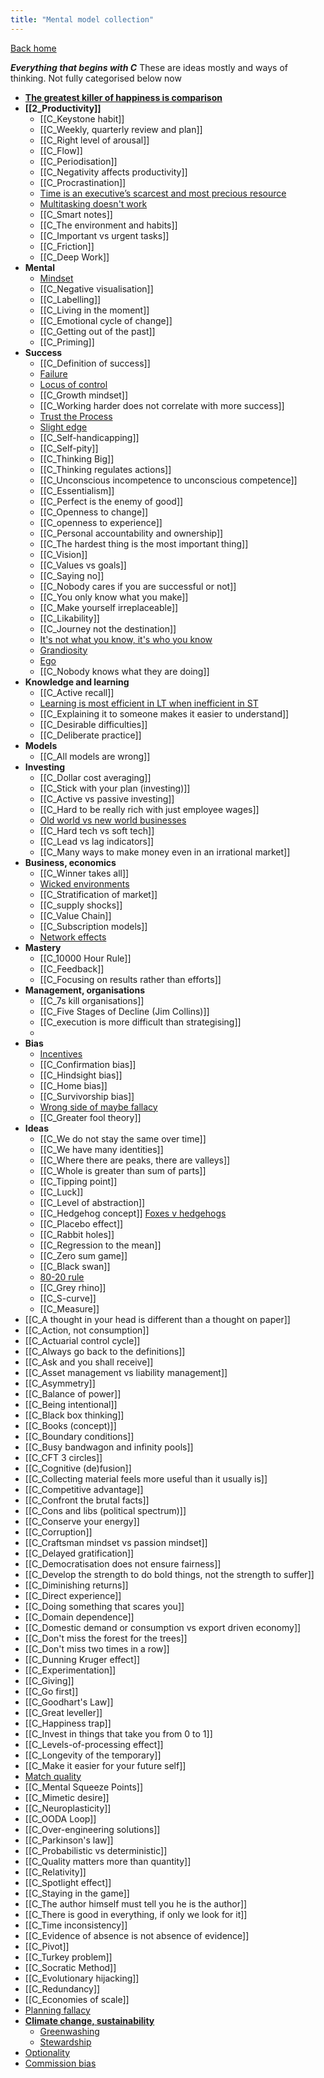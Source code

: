 ```yaml
---
title: "Mental model collection"
---
```

[Back home](_index.md)

***Everything that begins with C***
These are ideas mostly and ways of thinking. Not fully categorised below now 
- **[The greatest killer of happiness is comparison](notes/C_The%20greatest%20killer%20of%20happiness%20is%20comparison.md)**
- **[[2_Productivity]]**
	- [[C_Keystone habit]]
	- [[C_Weekly, quarterly review and plan]]
	- [[C_Right level of arousal]]
	- [[C_Flow]]
	- [[C_Periodisation]]
	- [[C_Negativity affects productivity]]
	- [[C_Procrastination]]
	- [Time is an executive’s scarcest and most precious resource](notes/C_Time%20is%20an%20executive%E2%80%99s%20scarcest%20and%20most%20precious%20resource.md)
	- [Multitasking doesn't work](notes/C_Multitasking%20doesn't%20work.md)
	- [[C_Smart notes]]
	- [[C_The environment and habits]]
	- [[C_Important vs urgent tasks]]
	- [[C_Friction]]
	- [[C_Deep Work]]
- **Mental**
	- [Mindset](notes/C_Mindset.md)
	- [[C_Negative visualisation]]
	- [[C_Labelling]]
	- [[C_Living in the moment]]
	- [[C_Emotional cycle of change]]
	- [[C_Getting out of the past]]
	- [[C_Priming]]
- **Success**
	- [[C_Definition of success]]
	- [Failure](notes/C_Failure.md)
	- [Locus of control](notes/C_Locus%20of%20control.md)
	- [[C_Growth mindset]]
	- [[C_Working harder does not correlate with more success]]
	- [Trust the Process](notes/C_Trust%20the%20Process.md)
	- [Slight edge](notes/C_Slight%20edge.md) 
	- [[C_Self-handicapping]]
	- [[C_Self-pity]]
	- [[C_Thinking Big]]
	- [[C_Thinking regulates actions]]
	- [[C_Unconscious incompetence to unconscious competence]]
	- [[C_Essentialism]]
	- [[C_Perfect is the enemy of good]]
	- [[C_Openness to change]]
	- [[C_openness to experience]]
	- [[C_Personal accountability and ownership]]
	- [[C_The hardest thing is the most important thing]]
	- [[C_Vision]]
	- [[C_Values vs goals]]
	- [[C_Saying no]]
	- [[C_Nobody cares if you are successful or not]]
	- [[C_You only know what you make]]
	- [[C_Make yourself irreplaceable]]
	- [[C_Likability]]
	- [[C_Journey not the destination]]
	- [It's not what you know, it's who you know](notes/C_It's%20not%20what%20you%20know,%20it's%20who%20you%20know.md)
	- [Grandiosity](notes/C_Grandiosity.md)
	- [Ego](notes/C_Ego.md)
	- [[C_Nobody knows what they are doing]]
- **Knowledge and learning**
	- [[C_Active recall]]
	- [Learning is most efficient in LT when inefficient in ST](notes/C_Learning%20is%20most%20efficient%20in%20LT%20when%20inefficient%20in%20ST.md)
	- [[C_Explaining it to someone makes it easier to understand]]
	- [[C_Desirable difficulties]]
	- [[C_Deliberate practice]]
- **Models**
	- [[C_All models are wrong]]
- **Investing**
	- [[C_Dollar cost averaging]]
	- [[C_Stick with your plan (investing)]]
	- [[C_Active vs passive investing]]
	- [[C_Hard to be really rich with just employee wages]]
	- [Old world vs new world businesses](notes/C_Old%20world%20vs%20new%20world%20businesses.md)
	- [[C_Hard tech vs soft tech]]
	- [[C_Lead vs lag indicators]]
	- [[C_Many ways to make money even in an irrational market]]
- **Business, economics**
	- [[C_Winner takes all]]
	- [Wicked environments](notes/C_Wicked%20environments.md)
	- [[C_Stratification of market]]
	- [[C_supply shocks]]
	- [[C_Value Chain]]
	- [[C_Subscription models]]
	- [Network effects](notes/C_Network%20effects.md)
- **Mastery**
	- [[C_10000 Hour Rule]]
	- [[C_Feedback]]
	- [[C_Focusing on results rather than efforts]]
- **Management, organisations**
	- [[C_7s kill organisations]]
	- [[C_Five Stages of Decline (Jim Collins)]]
	- [[C_execution is more difficult than strategising]]
	- 
- **Bias**
	- [Incentives](notes/C_Incentives.md)
	- [[C_Confirmation bias]]
	- [[C_Hindsight bias]]
	- [[C_Home bias]]
	- [[C_Survivorship bias]]
	- [Wrong side of maybe fallacy](notes/C_Wrong%20side%20of%20maybe%20fallacy.md)
	- [[C_Greater fool theory]]
- **Ideas**
	- [[C_We do not stay the same over time]]
	- [[C_We have many identities]]
	- [[C_Where there are peaks, there are valleys]]
	- [[C_Whole is greater than sum of parts]]
	- [[C_Tipping point]]
	- [[C_Luck]]
	- [[C_Level of abstraction]]
	- [[C_Hedgehog concept]]  [Foxes v hedgehogs](notes/C_Foxes%20v%20hedgehogs.md)
	- [[C_Placebo effect]]
	- [[C_Rabbit holes]]
	- [[C_Regression to the mean]]
	- [[C_Zero sum game]]
	- [[C_Black swan]]
	- [80-20 rule](notes/C_80-20%20rule.md)
	- [[C_Grey rhino]]
	- [[C_S-curve]]
	- [[C_Measure]]
- [[C_A thought in your head is different than a thought on paper]]
- [[C_Action, not consumption]]
- [[C_Actuarial control cycle]] 
- [[C_Always go back to the definitions]]
- [[C_Ask and you shall receive]]
- [[C_Asset management vs liability management]]
- [[C_Asymmetry]]
- [[C_Balance of power]]
- [[C_Being intentional]]
- [[C_Black box thinking]]
- [[C_Books (concept)]]
- [[C_Boundary conditions]]
- [[C_Busy bandwagon and infinity pools]]
- [[C_CFT 3 circles]]
- [[C_Cognitive (de)fusion]]
- [[C_Collecting material feels more useful than it usually is]]
- [[C_Competitive advantage]]
- [[C_Confront the brutal facts]]
- [[C_Cons and libs (political spectrum)]]
- [[C_Conserve your energy]]
- [[C_Corruption]]
- [[C_Craftsman mindset vs passion mindset]]
- [[C_Delayed gratification]]
- [[C_Democratisation does not ensure fairness]]
- [[C_Develop the strength to do bold things, not the strength to suffer]]
- [[C_Diminishing returns]]
- [[C_Direct experience]]
- [[C_Doing something that scares you]]
- [[C_Domain dependence]]
- [[C_Domestic demand or consumption vs export driven economy]]
- [[C_Don't miss the forest for the trees]]
- [[C_Don't miss two times in a row]]
- [[C_Dunning Kruger effect]]
- [[C_Experimentation]]
- [[C_Giving]]
- [[C_Go first]]
- [[C_Goodhart's Law]]
- [[C_Great leveller]]
- [[C_Happiness trap]]
- [[C_Invest in things that take you from 0 to 1]]
- [[C_Levels-of-processing effect]]
- [[C_Longevity of the temporary]]
- [[C_Make it easier for your future self]]
- [Match quality](notes/C_Match%20quality.md)
- [[C_Mental Squeeze Points]]
- [[C_Mimetic desire]]
- [[C_Neuroplasticity]]
- [[C_OODA Loop]]
- [[C_Over-engineering solutions]]
- [[C_Parkinson's law]]
- [[C_Probabilistic vs deterministic]]
- [[C_Quality matters more than quantity]]
- [[C_Relativity]]
- [[C_Spotlight effect]]
- [[C_Staying in the game]]
- [[C_The author himself must tell you he is the author]]
- [[C_There is good in everything, if only we look for it]]
- [[C_Time inconsistency]]
- [[C_Evidence of absence is not absence of evidence]]
- [[C_Pivot]]
- [[C_Turkey problem]]
- [[C_Socratic Method]]
- [[C_Evolutionary hijacking]]
- [[C_Redundancy]]
- [[C_Economies of scale]]
- [Planning fallacy](notes/C_Planning%20fallacy.md)
- **[Climate change, sustainability](notes/Climate%20change,%20sustainability.md)**
	- [Greenwashing](notes/C_Greenwashing.md)
	- [Stewardship](notes/C_Stewardship.md)
- [Optionality](notes/C_Optionality.md)
- [Commission bias](notes/C_Commission%20bias.md)